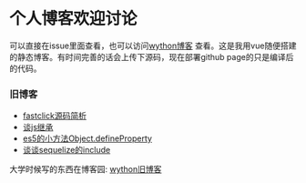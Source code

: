 # 个人博客欢迎讨论

可以直接在issue里面查看，也可以访问[wython博客](https://wython.github.io/) 查看。这是我用vue随便搭建的静态博客。有时间完善的话会上传下源码，现在部署github page的只是编译后的代码。

### 旧博客
- [fastclick源码简析](https://github.com/wython/wython.github.io/issues/6)
- [谈js继承](https://github.com/wython/wython.github.io/issues/5)
- [es5的小方法Object.defineProperty](https://github.com/wython/wython.github.io/issues/4)
- [谈谈sequelize的include](https://github.com/wython/wython.github.io/issues/3)

大学时候写的东西在博客园: [wython旧博客](http://www.cnblogs.com/wuweixin)
